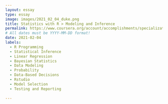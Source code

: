 ```yaml
---
layout: essay
type: essay
image: images/2021_02_04_duke.png
title: Statistics with R > Modeling and Inference
permalink: https://www.coursera.org/account/accomplishments/specialization/NUF7W7AYV58U
# All dates must be YYYY-MM-DD format!
date: 2021-02-04
labels:
  - R Programming
  - Statistical Inference
  - Linear Regression
  - Bayesian Statistics
  - Data Modeling
  - Probability
  - Data-Based Decisions
  - Rstudio
  - Model Selection
  - Testing and Reporting
  
---
```

